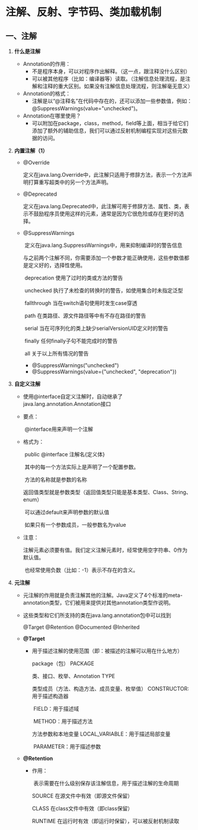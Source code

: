 # 注解、反射、字节码、类加载机制

## 一、注解

1. **什么是注解**

   * Annotation的作用：
     * 不是程序本身，可以对程序作出解释。（这一点，跟注释没什么区别）
     * 可以被其他程序（比如：编译器等）读取。（注解信息处理流程，是注解和注释的重大区别。如果没有注解信息处理流程，则注解毫无意义）
   * Annotation的格式：
     * 注解是以“@注释名”在代码中存在的，还可以添加一些参数值，例如：@SuppressWarnings(value="unchecked")。
   * Annotation在哪里使用？
     * 可以附加在package，class，method，field等上面，相当于给它们添加了额外的辅助信息，我们可以通过反射机制编程实现对这些元数据的访问。

2. **内置注解（1）**

   * @Override

     ​		定义在java.lang.Override中，此注解只适用于修辞方法，表示一个方法声明打算重写超类中的另一个方法声明。

   * @Deprecated

     ​		定义在java.lang.Deprecated中，此注解可用于修辞方法、属性、类，表示不鼓励程序员使用这样的元素，通常是因为它很危险或存在更好的选择。

   * @SuppressWarnings

     ​		定义在java.lang.SuppressWarnings中，用来抑制编译时的警告信息

     ​		与之前两个注解不同，你需要添加一个参数才能正确使用，这些参数值都是定义好的，选择性使用。

     ​		deprecation		使用了过时的类或方法的警告

     ​		unchecked		执行了未检查的转换时的警告，如使用集合时未指定泛型

     ​		fallthrough		当在switch语句使用时发生case穿透

     ​		path		在类路径、源文件路径等中有不存在路径的警告

     ​		serial		当在可序列化的类上缺少serialVersionUID定义时的警告

     ​		finally		任何finally子句不能完成时的警告

     ​		all		关于以上所有情况的警告

     * @SuppressWarnings("unchecked")
     * @SuppressWarnings(value={"unchecked", "deprecation"})

3. **自定义注解**

   * 使用@interface自定义注解时，自动继承了java.lang.annotation.Annotation接口

   * 要点：

     ​		@interface用来声明一个注解

   * 格式为：

     ​		public @interface 注解名{定义体}

     ​		其中的每一个方法实际上是声明了一个配置参数。

     ​		方法的名称就是参数的名称

     ​		返回值类型就是参数类型（返回值类型只能是基本类型、Class、String、enum）

     ​		可以通过default来声明参数的默认值

     ​		如果只有一个参数成员，一般参数名为value

   * 注意：

     ​		注解元素必须要有值。我们定义注解元素时，经常使用空字符串、0作为默认值。

     ​		也经常使用负数（比如：-1）表示不存在的含义。

4. **元注解**

   * 元注解的作用就是负责注解其他的注解。Java定义了4个标准的meta-annotation类型，它们被用来提供对其他annotation类型作说明。

   * 这些类型和它们所支持的类在java.lang.annotation包中可以找到

     @Target		@Retention		@Documented		@Inherited

   * **@Target**

     * 用于描述注解的使用范围（即：被描述的注解可以用在什么地方）

       package（包）		PACKAGE

       类、接口、枚举、Annotation		TYPE

       类型成员（方法、构造方法、成员变量、枚举值）		CONSTRUCTOR:用于描述构造器

       ​																							FIELD：用于描述域

       ​																							METHOD：用于描述方法

       方法参数和本地变量		LOCAL_VARIABLE：用于描述局部变量

       ​											PARAMETER：用于描述参数

   * **@Retention**

     * 作用：

       ​		表示需要在什么级别保存该注解信息，用于描述注解的生命周期

       SOURCE		在源文件中有效（即源文件保留）

       CLASS		在class文件中有效（即class保留）

       RUNTIME		在运行时有效（即运行时保留），可以被反射机制读取